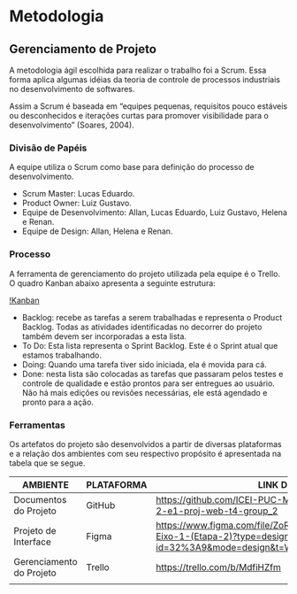
# Metodologia



## Gerenciamento de Projeto
A metodologia ágil escolhida para realizar o trabalho foi a Scrum. Essa forma aplica algumas idéias da teoria de controle de processos industriais no desenvolvimento de softwares.

Assim a Scrum é baseada em “equipes pequenas, requisitos pouco estáveis ou desconhecidos e iterações curtas para promover visibilidade para o desenvolvimento” (Soares, 2004).

### Divisão de Papéis

A equipe utiliza o Scrum como base para definição do processo de desenvolvimento.

- Scrum Master: Lucas Eduardo.
- Product Owner: Luiz Gustavo.
- Equipe de Desenvolvimento: Allan, Lucas Eduardo, Luiz Gustavo, Helena e Renan.
- Equipe de Design: Allan, Helena e Renan. 


### Processo
A ferramenta de gerenciamento do projeto utilizada pela equipe é o Trello. O quadro Kanban abaixo apresenta a seguinte estrutura: 

[!Kanban](https://github.com/ICEI-PUC-Minas-PMV-ADS/pmv-ads-2023-2-e1-proj-web-t4-group_2/blob/main/documentos/img/Trello%202.0.png)

- Backlog: recebe as tarefas a serem trabalhadas e representa o Product Backlog. Todas as atividades identificadas no decorrer do projeto também devem ser incorporadas a esta lista. 
- To Do: Esta lista representa o Sprint Backlog. Este é o Sprint atual que estamos trabalhando. 
- Doing: Quando uma tarefa tiver sido iniciada, ela é movida para cá. 
- Done: nesta lista são colocadas as tarefas que passaram pelos testes e controle de qualidade e estão prontos para ser entregues ao usuário. Não há mais edições ou revisões necessárias, ele está agendado e pronto para a ação.




  
### Ferramentas


Os artefatos do projeto são desenvolvidos a partir de diversas plataformas e a relação dos ambientes com seu respectivo propósito é apresentada na tabela que se segue.

| AMBIENTE                            | PLATAFORMA                         | LINK DE ACESSO                         |
|-------------------------------------|------------------------------------|----------------------------------------|
| Documentos do Projeto               | GitHub                             |https://github.com/ICEI-PUC-Minas-PMV-ADS/pmv-ads-2023-2-e1-proj-web-t4-group_2|
| Projeto de Interface                | Figma                              | https://www.figma.com/file/ZoRkxIWumGB1vM7C28hf6t/Projeto-Eixo-1-(Etapa-2)?type=design&node-id=32%3A9&mode=design&t=WrS5TTffv2z8UViG-1|
| Gerenciamento do Projeto            | Trello                             | https://trello.com/b/MdfiHZfm|
           |



